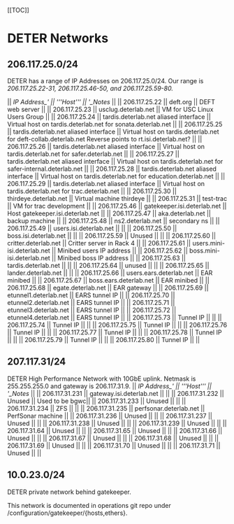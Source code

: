 [[TOC]]

# DETER Networks

## 206.117.25.0/24

DETER has a range of IP Addresses on 206.117.25.0/24.  Our range is *206.117.25.22-31, 206.117.25.46-50, and 206.117.25.59-80.*

|| *IP Address_' || '''Host''' || '_Notes* ||
|| 206.117.25.22 || deft.org || DEFT web server ||
|| 206.117.25.23 || usclug.deterlab.net || VM for USC Linux Users Group ||
|| 206.117.25.24 || tardis.deterlab.net aliased interface || Virtual host on tardis.deterlab.net for sonata.deterlab.net ||
|| 206.117.25.25 || tardis.deterlab.net aliased interface || Virtual host on tardis.deterlab.net for deft-collab.deterlab.net Reverse points to rt.isi.deterlab.net? ||
|| 206.117.25.26 || tardis.deterlab.net aliased interface || Virtual host on tardis.deterlab.net for safer.deterlab.net ||
|| 206.117.25.27 || tardis.deterlab.net aliased interface || Virtual host on tardis.deterlab.net for safer-internal.deterlab.net ||
|| 206.117.25.28 || tardis.deterlab.net aliased interface ||  Virtual host on tardis.deterlab.net for education.deterlab.net ||
|| 206.117.25.29 || tardis.deterlab.net aliased interface ||  Virtual host on tardis.deterlab.net for trac.deterlab.net ||
|| 206.117.25.30 || thirdeye.deterlab.net || Virtual machine thirdeye ||
|| 206.117.25.31 || test-trac || VM for trac development ||
|| 206.117.25.46 || gatekeeper.isi.deterlab.net || Host gatekeeper.isi.deterlab.net ||
|| 206.117.25.47 || aka.deterlab.net || backup machine  ||
|| 206.117.25.48 || ns2.deterlab.net || secondary ns ||
|| 206.117.25.49 || users.isi.deterlab.net || ||
|| 206.117.25.50 || boss.isi.deterlab.net ||  ||
|| 206.117.25.59 || Unused || || 
|| 206.117.25.60 || critter.deterlab.net || Critter server in Rack 4 ||
|| 206.117.25.61 || users.mini-isi.deterlab.net || Minibed users IP address ||
|| 206.117.25.62 || boss.mini-isi.deterlab.net || Minibed boss IP address ||
|| 206.117.25.63 || tardis.deterlab.net || ||
|| 206.117.25.64 || unused || ||
|| 206.117.25.65 || lander.deterlab.net || ||
|| 206.117.25.66 || users.ears.deterlab.net || EAR minibed ||
|| 206.117.25.67 || boss.ears.deterlab.net || EAR minibed ||
|| 206.117.25.68 || egate.deterlab.net || EAR gateway ||
|| 206.117.25.69 || etunnel1.deterlab.net || EARS tunnel IP ||
|| 206.117.25.70 || etunnel2.deterlab.net || EARS tunnel IP ||
|| 206.117.25.71 || etunnel3.deterlab.net || EARS tunnel IP ||
|| 206.117.25.72 || etunnel4.deterlab.net || EARS tunnel IP  ||
|| 206.117.25.73 || Tunnel IP || ||
|| 206.117.25.74 || Tunnel IP || ||
|| 206.117.25.75 || Tunnel IP || ||
|| 206.117.25.76 || Tunnel IP || ||
|| 206.117.25.77 || Tunnel IP || ||
|| 206.117.25.78 || Tunnel IP || ||
|| 206.117.25.79 || Tunnel IP || ||
|| 206.117.25.80 || Tunnel IP || ||

## 207.117.31/24

DETER High Performance Network with 10GbE uplink. Netmask is 255.255.255.0 and gateway is 
206.117.31.9.
|| *IP Address_' || '''Host''' || '_Notes* ||
|| 206.117.31.231 || gateway.isi.deterlab.net || ||
|| 206.117.31.232 || Unused ||  Used to be bgwc||
|| 206.117.31.233 || Unused || ||
|| 206.117.31.234 || ZFS || ||
|| 206.117.31.235 || perfsonar.deterlab.net || PerfSonar machine ||
|| 206.117.31.236 || Unused || ||
|| 206.117.31.237 || Unused || ||
|| 206.117.31.238 || Unused || ||
|| 206.117.31.239 || Unused || ||
|| 206.117.31.64 || Unused || ||
|| 206.117.31.65 || Unused || ||
|| 206.117.31.66 || Unused || ||
|| 206.117.31.67 || Unused || ||
|| 206.117.31.68 || Unused || ||
|| 206.117.31.69 || Unused || ||
|| 206.117.31.70 || Unused || ||
|| 206.117.31.71 || Unused || ||


## 10.0.23.0/24

DETER private network behind gatekeeper.

This network is documented in operations git repo under /configuration/gatekeeper/{hosts,ethers}.